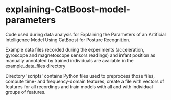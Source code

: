 # explaining-CatBoost-model-parameters
Code used during data analysis for Explaining the Parameters of an Artificial Intelligence Model Using CatBoost for Posture Recognition.

Example data files recorded during the experiments (acceleration, gyroscope and magnetoscope sensors readings) and infant position as manually annotated by trained individuals are available in the example_data_files directory

Directory 'scripts' contains Python files used to preprocess those files, compute time- and frequency-domain features, create a file with vectors of features for all recordings and train models with all and with individual groups of features.
